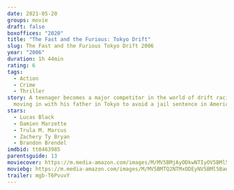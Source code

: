 ```yaml
---
date: 2021-05-20
groups: movie
draft: false
boxoffices: "2020"
title: "The Fast and the Furious: Tokyo Drift"
slug: The Fast and the Furious Tokyo Drift 2006
year: "2006"
duration: 1h 44min
rating: 6
tags:
  - Action
  - Crime
  - Thriller
story: A teenager becomes a major competitor in the world of drift racing after
  moving in with his father in Tokyo to avoid a jail sentence in America.
stars:
  - Lucas Black
  - Damien Marzette
  - Trula M. Marcus
  - Zachery Ty Bryan
  - Brandon Brendel
imdbid: tt0463985
parentsguide: 13
moviecover: https://m.media-amazon.com/images/M/MV5BMjAyODkwNTIyOV5BMl5BanBnXkFtZTYwMzI5NTU3._V1_FMjpg_UX485_.jpg
moviebg: https://m.media-amazon.com/images/M/MV5BMTQ2NTMxODEyNV5BMl5BanBnXkFtZTcwMDgxMjA0MQ@@._V1_FMjpg_UY866_.jpg
trailer: mgb-T6PvuvY
---
```

